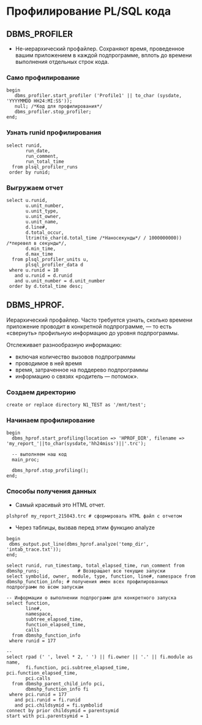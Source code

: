 # Профилирование PL/SQL кода

## DBMS_PROFILER
  - Не-иерархический профайлер. Сохраняют время, проведенное вашим приложением в каждой подпрограмме, вплоть до времени выполнения отдельных строк кода.

### Само профилирование
````
begin
   dbms_profiler.start_profiler ('Profile1' || to_char (sysdate, 'YYYYMMDD HH24:MI:SS'));
   null; /*Код для профилирования*/
   dbms_profiler.stop_profiler;
end;
````


### Узнать runid профилирования
````
select runid,
       run_date,
       run_comment,
       run_total_time
  from plsql_profiler_runs
 order by runid;
````

### Выгружаем отчет
````
select u.runid,
       u.unit_number,
       u.unit_type,
       u.unit_owner,
       u.unit_name,
       d.line#,
       d.total_occur,
       ltrim(to_char(d.total_time /*Наносекунды*/ / 1000000000)) /*перевел в секунды*/, 
       d.min_time,
       d.max_time
  from plsql_profiler_units u,
       plsql_profiler_data d
 where u.runid = 10
   and u.runid = d.runid
   and u.unit_number = d.unit_number
 order by d.total_time desc;
````



## DBMS_HPROF.
Иерархический профайлер. Часто требуется узнать, сколько времени приложение проводит в конкретной подпрограмме, — то есть «свернуть» профильную информацию до уровня подпрограммы.

Отслеживает разнообразную информацию:
  - включая количество вызовов подпрограммы
  - проводимое в ней время
  - время, затраченное на поддерево подпрограммы
  - информацию о связях «родитель — потомок». 
  

### Создаем директорию
````
create or replace directory N1_TEST as '/mnt/test';
````

### Начинаем профилирование
````
begin
  dbms_hprof.start_profiling(location => 'HPROF_DIR', filename => 'my_report_'||to_char(sysdate,'hh24miss')||'.trc');

  -- выполняем наш код
  main_proc;

  dbms_hprof.stop_profiling();
end;
````

### Способы получения данных
  - Самый красивый это HTML отчет. 
  ````
  plshprof my_report_215043.trc # сформировать HTML файл с отчетом
  ````

  - Через таблицы, вызвав перед этим функцию analyze
  ````
  begin
   dbms_output.put_line(dbms_hprof.analyze('temp_dir', 'intab_trace.txt'));
  end;
  
  select runid, run_timestamp, total_elapsed_time, run_comment from dbmshp_runs;              # Возвращает все текущие запуски
  select symbolid, owner, module, type, function, line#, namespace from dbmshp_function_info; # получения имен всех профилированных подпрограмм по всем запускам
  
  -- Информации о выполнении подпрограмм для конкретного запуска
  select function, 
         line#, 
         namespace, 
         subtree_elapsed_time, 
         function_elapsed_time, 
         calls 
    from dbmshp_function_info 
   where runid = 177
 
  -- 
  select rpad (' ', level * 2, ' ') || fi.owner || '.' || fi.module as name, 
         fi.function, pci.subtree_elapsed_time, pci.function_elapsed_time,
         pci.calls
    from dbmshp_parent_child_info pci,
         dbmshp_function_info fi
   where pci.runid = 177 
     and pci.runid = fi.runid
     and pci.childsymid = fi.symbolid 
  connect by prior childsymid = parentsymid 
  start with pci.parentsymid = 1
  ````